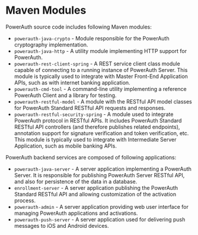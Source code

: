 # Maven Modules

PowerAuth source code includes following Maven modules:

- `powerauth-java-crypto` - Module responsible for the PowerAuth cryptography implementation.
- `powerauth-java-http` - A utility module implementing HTTP support for PowerAuth.
- `powerauth-rest-client-spring` - A REST service client class module capable of connecting to a running instance of PowerAuth Server. This module is typically used to integrate with Master Front-End Application APIs, such as with internet banking application.
- `powerauth-cmd-tool` - A command-line utility implementing a reference PowerAuth Client and a library for testing.
- `powerauth-restful-model` - A module with the RESTful API model classes for PowerAuth Standard RESTful API requests and responses.
- `powerauth-restful-security-spring` - A module used to integrate PowerAuth protocol in RESTful APIs. It includes PowerAuth Standard RESTful API controllers (and therefore publishes related endpoints), annotation support for signature verification and token verification, etc. This module is typically used to integrate with Intermediate Server Application, such as mobile banking APIs.

PowerAuth backend services are composed of following applications:

- `powerauth-java-server` - A server application implementing a PowerAuth Server. It is responsible for publishing PowerAuth Server RESTful API, and also for persistence of the data in a database.
- `enrollment-server` - A server application publishing the PowerAuth Standard RESTful API and allowing customization of the activation process.
- `powerauth-admin` - A server application providing web user interface for managing PowerAuth applications and activations.
- `powerauth-push-server` - A server application used for delivering push messages to iOS and Android devices.